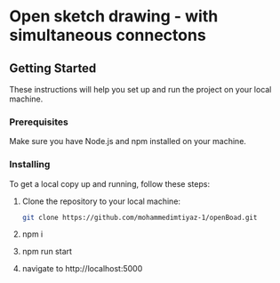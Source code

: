 # Open sketch drawing -  with simultaneous connectons



## Getting Started

These instructions will help you set up and run the project on your local machine.

### Prerequisites

Make sure you have Node.js and npm installed on your machine.

### Installing

To get a local copy up and running, follow these steps:

1. Clone the repository to your local machine:

   ```bash
   git clone https://github.com/mohammedimtiyaz-1/openBoad.git
   
2. npm i
3. npm run start
4. navigate to http://localhost:5000
